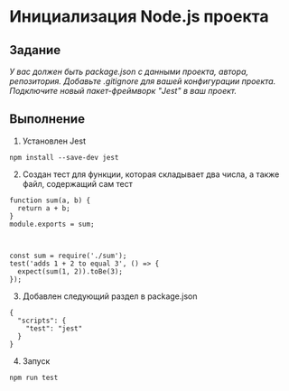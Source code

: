 # Инициализация Node.js проекта

## Задание

*У вас должен быть package.json с данными проекта, автора, репозитория. Добавьте .gitignore для вашей конфигурации проекта. Подключите новый пакет-фреймворк "Jest"  в ваш проект.*

## Выполнение
1. Установлен Jest 
```
npm install --save-dev jest

```
2. Создан тест для функции, которая складывает два числа, а также файл, содержащий сам тест

```
function sum(a, b) {
  return a + b;
}
module.exports = sum;



const sum = require('./sum');
test('adds 1 + 2 to equal 3', () => {
  expect(sum(1, 2)).toBe(3);
});
```
3. Добавлен следующий раздел в package.json
```
{
  "scripts": {
    "test": "jest"
  }
}

```

4. Запуск
```
npm run test

```